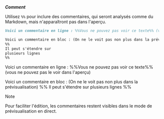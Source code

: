 ***Comment***

Utilisez `%%` pour inclure des commentaires, qui seront analysés comme du Markdown, mais n'apparaîtront pas dans l'aperçu.

```md
Voici un commentaire en ligne : %%Vous ne pouvez pas voir ce texte%% (vous ne pouvez pas le voir dans l'aperçu)

Voici un commentaire en bloc : (On ne le voit pas non plus dans la prévisualisation)
%%
Il peut s'étendre sur
plusieurs lignes
%%
```

Voici un commentaire en ligne : %%Vous ne pouvez pas voir ce texte%% (vous ne pouvez pas le voir dans l'aperçu)

Voici un commentaire en bloc : (On ne le voit pas non plus dans la prévisualisation)
%%
Il peut s'étendre sur
plusieurs lignes
%%

> [!note]
> Pour faciliter l'édition, les commentaires restent visibles dans le mode de prévisualisation en direct.
